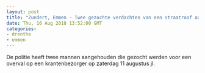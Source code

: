 ```yaml
---
layout: post
title: "Zundert, Emmen - Twee gezochte verdachten van een straatroof aangehouden"
date: Thu, 16 Aug 2018 13:52:00 GMT
categories: 
- drenthe 
- emmen 
---
```


De politie heeft twee mannen aangehouden die gezocht werden voor een overval op een krantenbezorger op zaterdag 11 augustus jl.
